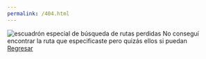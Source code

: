 ```yaml
---
permalink: /404.html
---
```

<!DOCTYPE html>
<html lang="en">
<head>
    <meta charset="UTF-8">
    <meta http-equiv="X-UA-Compatible" content="IE=edge">
    <meta name="viewport" content="width=device-width, initial-scale=1.0">
   <link href="https://unpkg.com/tailwindcss@^2/dist/tailwind.min.css" rel="stylesheet">
    <title>Portfolio|Cristhian Guemez</title>
</head>
<body>
    <div className="bg-primary fixed top-0 left-0 z-50 w-screen h-screen flex items-center justify-center">
        <div className=" py-2 px-5 rounded-lg text-xl flex items-center flex-col text-center text-white font-serif font-bold">
        <img src="notFound.png" className="w-4/5 md:w-1/2" alt="escuadrón especial de búsqueda de rutas perdidas"/>
        No conseguí encontrar la ruta que especificaste pero quizás ellos si puedan
        <a href="https://crije.github.io/portfolio/#/">
        <div className="bg-secondary mt-8 w-40 rounded-md font-serif font-bold text-tiny h-14 uppercase text-black">Regresar</div>
        </a>
        </div>
</body>
</html>
